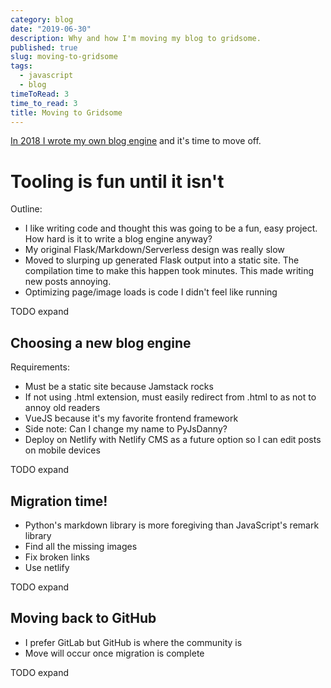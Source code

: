 ```yaml
---
category: blog
date: "2019-06-30"
description: Why and how I'm moving my blog to gridsome.
published: true
slug: moving-to-gridsome
tags:
  - javascript
  - blog
timeToRead: 3
time_to_read: 3
title: Moving to Gridsome
---
```


[In 2018 I wrote my own blog engine](/writing-new-blog-engine) and it's time to move off.

# Tooling is fun until it isn't

Outline:

- I like writing code and thought this was going to be a fun, easy project. How hard is it to write a blog engine anyway?
- My original Flask/Markdown/Serverless design was really slow
- Moved to slurping up generated Flask output into a static site. The compilation time to make this happen took minutes. This made writing new posts annoying.
- Optimizing page/image loads is code I didn't feel like running

TODO expand

## Choosing a new blog engine

Requirements:

- Must be a static site because Jamstack rocks
- If not using .html extension, must easily redirect from .html to as not to annoy old readers
- VueJS because it's my favorite frontend framework
- Side note: Can I change my name to PyJsDanny?
- Deploy on Netlify with Netlify CMS as a future option so I can edit posts on mobile devices

TODO expand

## Migration time!

- Python's markdown library is more foregiving than JavaScript's remark library
- Find all the missing images
- Fix broken links
- Use netlify

TODO expand

## Moving back to GitHub

- I prefer GitLab but GitHub is where the community is
- Move will occur once migration is complete

TODO expand
